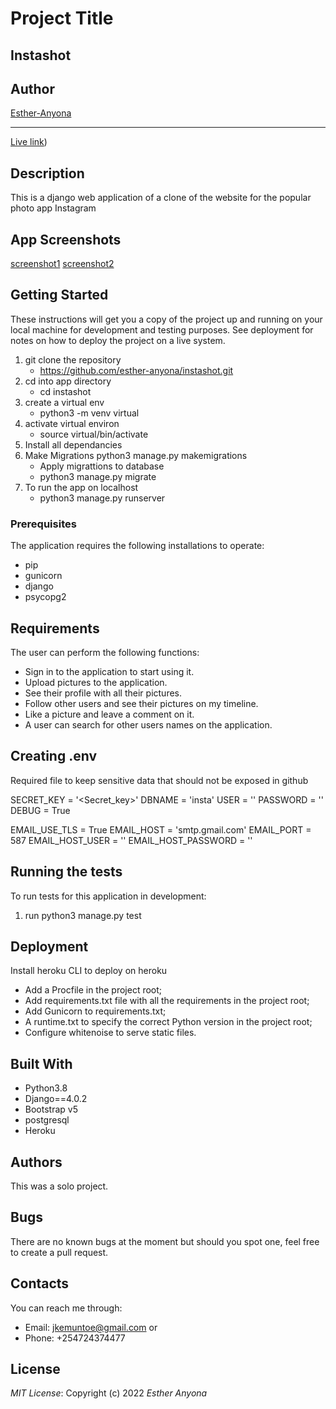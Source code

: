 # Project Title
## Instashot

## Author
[Esther-Anyona](https://github.com/Esther-Anyona)
<hr>

[Live link](https://my-insta-shot.herokuapp.com/))

## Description
This is a django web application of a clone of the website for the popular photo app Instagram

## App Screenshots
[screenshot1](insta/static/assets/instashot1.png)
[screenshot2](insta/static/assets/instashot2.png)

## Getting Started

These instructions will get you a copy of the project up and running on your local machine for development and testing purposes. See deployment for notes on how to deploy the project on a live system.
1. git clone the repository
    - https://github.com/esther-anyona/instashot.git
1. cd into app directory
    - cd instashot
1. create a virtual env
    -  python3 -m venv virtual
1. activate virtual environ
    - source virtual/bin/activate
1. Install all dependancies
1. Make Migrations
python3 manage.py makemigrations
    - Apply migrattions to database
    - python3 manage.py migrate
1. To run the app on localhost
    - python3 manage.py runserver

### Prerequisites

The application requires the following installations to operate:

* pip
* gunicorn
* django
* psycopg2

## Requirements
The user can perform the following functions:

- Sign in to the application to start using it.
- Upload pictures to the application.
- See their profile with all their pictures.
- Follow other users and see their pictures on my timeline.
- Like a picture and leave a comment on it.
- A user can search for other users names on the application.

## Creating .env

Required file to keep sensitive data that should not be exposed in github

SECRET_KEY = '<Secret_key>'
DBNAME = 'insta'
USER = '<Username>'
PASSWORD = '<password>'
DEBUG = True

EMAIL_USE_TLS = True
EMAIL_HOST = 'smtp.gmail.com'
EMAIL_PORT = 587
EMAIL_HOST_USER = '<your-email>'
EMAIL_HOST_PASSWORD = '<your-password>'



## Running the tests

To run tests for this application in development:
1. run python3 manage.py test

## Deployment

Install heroku CLI to deploy on heroku
* Add a Procfile in the project root;
* Add requirements.txt file with all the requirements in the project root;
* Add Gunicorn to requirements.txt;
* A runtime.txt to specify the correct Python version in the project root;
* Configure whitenoise to serve static files.

## Built With
* Python3.8
* Django==4.0.2
* Bootstrap v5
* postgresql
* Heroku

## Authors
This was a solo project.

## Bugs
There are no known bugs at the moment but should you spot one, feel free to create a pull request.

## Contacts
You can reach me through:
* Email: jkemuntoe@gmail.com or
* Phone: +254724374477

## License
*MIT License*:
Copyright (c) 2022 *Esther Anyona*

